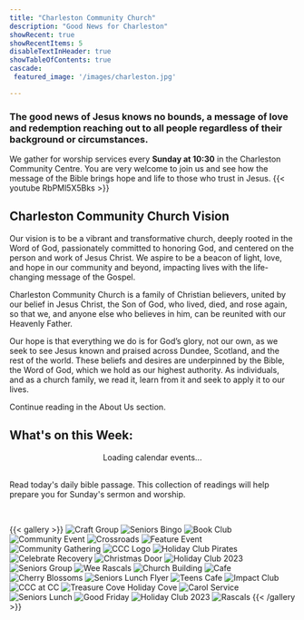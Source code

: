 ```yaml
---
title: "Charleston Community Church"
description: "Good News for Charleston"
showRecent: true
showRecentItems: 5
disableTextInHeader: true
showTableOfContents: true
cascade:
 featured_image: '/images/charleston.jpg'

---
```


### The good news of Jesus knows no bounds, a message of love and redemption reaching out to all people regardless of their background or circumstances. 
We gather for [worship services](/whats-on/sunday-services/) every **Sunday at 10:30** in the [Charleston Community Centre](contact/#charleston-community-centre).  You are very welcome to join us and see how the message of the Bible brings hope and life to those who trust in Jesus.
{{< youtube RbPMl5X5Bks >}}

## Charleston Community Church Vision

Our vision is to be a vibrant and transformative church, deeply rooted in the Word of God, passionately committed to honoring God, and centered on the person and work of Jesus Christ. We aspire to be a beacon of light, love, and hope in our community and beyond, impacting lives with the life-changing message of the Gospel.

Charleston Community Church is a family of Christian believers, united by our belief in Jesus Christ, the Son of God, who lived, died, and rose again, so that we, and anyone else who believes in him, can be reunited with our Heavenly Father.

Our hope is that everything we do is for God’s glory, not our own, as we seek to see Jesus known and praised across Dundee, Scotland, and the rest of the world. These beliefs and desires are underpinned by the Bible, the Word of God, which we hold as our highest authority. As individuals, and as a church family, we read it, learn from it and seek to apply it to our lives.

Continue reading in the <a href="about">About Us</a> section.

## What's on this Week:

<style>
  .calendar-table-container {
    display: flex;
    justify-content: center;
  }

  table {
    width: 100%;
    max-width: 900px; /* Optional: limit table width for better readability */
    border-collapse: collapse;
    font-family: sans-serif;
    table-layout: fixed;
  }

  td {
    border: 2px solid gray;
    padding: 6px;
    text-align: center;
  }

  .day-heading {
    font-weight: bold;
    text-align: center;
    font-size: 1.4em;
    padding-top: 10px;
    padding-bottom: 6px;
  }

  .event-cell {
    width: 33%;
  }

  .event-cell:first-child {
    padding-left: 10px;
  }

  .event-cell:last-child {
    padding-right: 10px;
  }

  a {
    text-decoration: none;
  }

  a:hover {
    text-decoration: underline;
  }
</style>


<div class="calendar-table-container">
    <div id="calendar-events">
        <div class="loading">Loading calendar events...</div>
    </div>
</div>

<script src="../js/calendar.js"></script>

<br>

Read [today's daily bible passage](../about/daily-bible-reading). This collection of readings will help prepare you for Sunday's sermon and worship.

<br>

{{< gallery >}}
<img src="gallery/craft-group.png" alt="Craft Group" />
<img src="gallery/featureseniorsbingo.JPG" alt="Seniors Bingo" />
<img src="gallery/book-club.png" alt="Book Club" />
<img src="gallery/image2.jpeg" alt="Community Event" />
<img src="gallery/featureCrossroads.jpg" alt="Crossroads" />
<img src="gallery/feature.JPG" alt="Feature Event" />
<img src="gallery/image0.jpeg" alt="Community Gathering" />
<img src="gallery/ccclogopng.png" alt="CCC Logo" />
<img src="gallery/pirates.jpg" alt="Holiday Club Pirates" />
<img src="gallery/CelebrateRecovery.png" alt="Celebrate Recovery" />
<img src="gallery/christmasdoor.JPG" alt="Christmas Door" />
<img src="gallery/holidayclub23.JPG" alt="Holiday Club 2023" />
<img src="gallery/seniors.jpg" alt="Seniors Group" />
<img src="gallery/weerascals.jpg" alt="Wee Rascals" />
<img src="gallery/ChurchBuilding.jpg" alt="Church Building" />
<img src="gallery/cafe2.jpg" alt="Cafe" />
<img src="gallery/cccherryblossoms3.jpg" alt="Cherry Blossoms" />
<img src="gallery/seniorslunchflyer.jpg" alt="Seniors Lunch Flyer" />
<img src="gallery/teenscafe.JPG" alt="Teens Cafe" />
<img src="gallery/impactclub.jpg" alt="Impact Club" />
<img src="gallery/ccc@cc.webp" alt="CCC at CC" />
<img src="gallery/tcholidayclub.jpg" alt="Treasure Cove Holiday Cove" />
<img src="gallery/featurecarolservice2.jpg" alt="Carol Service" />
<img src="gallery/seniorslunch.jpg" alt="Seniors Lunch" />
<img src="gallery/GoodFriday.png" alt="Good Friday" />
<img src="gallery/featureholidayclub2023.jpeg" alt="Holiday Club 2023" />
<img src="gallery/rascals1.JPG" alt="Rascals" />
{{< /gallery >}}

<script>
  (function() {
    const today = new Date().toISOString().split('T')[0]; // Format: YYYY-MM-DD
    const lastVisit = localStorage.getItem('lastVisitDate');

    if (lastVisit !== today) {
      localStorage.setItem('lastVisitDate', today);
      location.reload(); // Force reload on a new day
    }
  })();
</script>